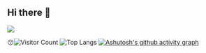 ## Hi there 👋

<!--
**lowkidzhao/lowkidzhao** is a ✨ _special_ ✨ repository because its `README.md` (this file) appears on your GitHub profile.

Here are some ideas to get you started:

- 🔭 I’m currently working on ...
- 🌱 I’m currently learning ...
- 👯 I’m looking to collaborate on ...
- 🤔 I’m looking for help with ...
- 💬 Ask me about ...
- 📫 How to reach me: ...
- 😄 Pronouns: ...
- ⚡ Fun fact: ...
-->
![](https://github-readme-stats.vercel.app/api?username=lowkidzhao&show_icons=true&theme=transparent)

:kissing:![Visitor Count](https://profile-counter.glitch.me/lowkidzhao/count.svg)
![Top Langs](https://github-readme-stats.vercel.app/api/top-langs/?username=lowkidzhao&layout=compact&theme=tokyonight)
[![Ashutosh's github activity graph](https://github-readme-activity-graph.vercel.app/graph?username=lowkidzhao&bg_color=ffffff&color=000000&line=44cf73&point=5e7876&area=true&hide_border=true)](https://github.com/ashutosh00710/github-readme-activity-graph)
